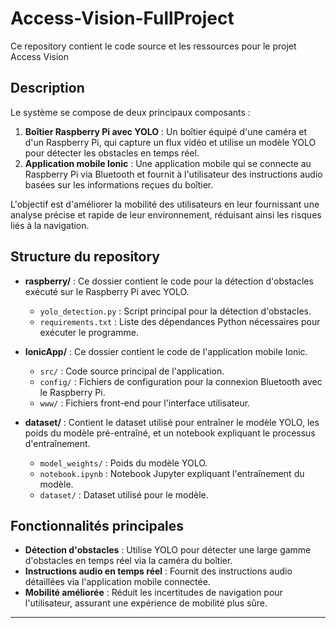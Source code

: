 # Access-Vision-FullProject


Ce repository contient le code source et les ressources pour le projet Access Vision

## Description

Le système se compose de deux principaux composants :

1. **Boîtier Raspberry Pi avec YOLO** : Un boîtier équipé d'une caméra et d'un Raspberry Pi, qui capture un flux vidéo et utilise un modèle YOLO pour détecter les obstacles en temps réel.
2. **Application mobile Ionic** : Une application mobile qui se connecte au Raspberry Pi via Bluetooth et fournit à l'utilisateur des instructions audio basées sur les informations reçues du boîtier.

L'objectif est d'améliorer la mobilité des utilisateurs en leur fournissant une analyse précise et rapide de leur environnement, réduisant ainsi les risques liés à la navigation.

## Structure du repository

- **raspberry/** : Ce dossier contient le code pour la détection d'obstacles exécuté sur le Raspberry Pi avec YOLO.
  - `yolo_detection.py` : Script principal pour la détection d'obstacles.
  - `requirements.txt` : Liste des dépendances Python nécessaires pour exécuter le programme.

- **IonicApp/** : Ce dossier contient le code de l'application mobile Ionic.
  - `src/` : Code source principal de l'application.
  - `config/` : Fichiers de configuration pour la connexion Bluetooth avec le Raspberry Pi.
  - `www/` : Fichiers front-end pour l'interface utilisateur.

- **dataset/** : Contient le dataset utilisé pour entraîner le modèle YOLO, les poids du modèle pré-entraîné, et un notebook expliquant le processus d'entraînement.
  - `model_weights/` : Poids du modèle YOLO.
  - `notebook.ipynb` : Notebook Jupyter expliquant l'entraînement du modèle.
  - `dataset/` : Dataset utilisé pour le modèle.

## Fonctionnalités principales

- **Détection d'obstacles** : Utilise YOLO pour détecter une large gamme d'obstacles en temps réel via la caméra du boîtier.
- **Instructions audio en temps réel** : Fournit des instructions audio détaillées via l'application mobile connectée.
- **Mobilité améliorée** : Réduit les incertitudes de navigation pour l'utilisateur, assurant une expérience de mobilité plus sûre.


---
